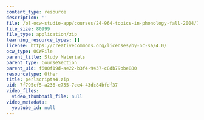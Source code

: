 ```yaml
---
content_type: resource
description: ''
file: /ol-ocw-studio-app/courses/24-964-topics-in-phonology-fall-2004/7f795cf5a236e7557ee443dc84bfdf37_perlscripts4.zip
file_size: 80999
file_type: application/zip
learning_resource_types: []
license: https://creativecommons.org/licenses/by-nc-sa/4.0/
ocw_type: OCWFile
parent_title: Study Materials
parent_type: CourseSection
parent_uid: f600f19d-ae22-b3f4-9437-c8db79bbe880
resourcetype: Other
title: perlscripts4.zip
uid: 7f795cf5-a236-e755-7ee4-43dc84bfdf37
video_files:
  video_thumbnail_file: null
video_metadata:
  youtube_id: null
---
```


